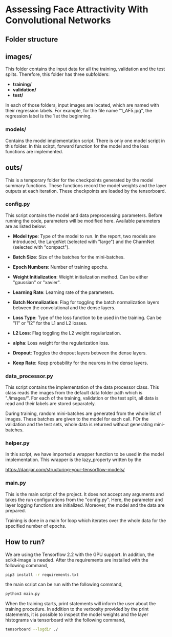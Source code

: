 # Assessing Face Attractivity With Convolutional Networks



## Folder structure

## images/

This folder contains the input data for all the training, validation and the test splits. Therefore,
this folder has three subfolders:

- **training/**
- **validation/**
- **test/**

In each of those folders, input images are located, which are named with their regression
labels. For example, for the file name "1_AF5.jpg", the regression label is the 1 at the beginning.


### models/

Contains the model implementation script. There is only one model script in this folder. In this scirpt,
forward function for the model and the loss functions are implemented.


## outs/

This is a temporary folder for the checkpoints generated by the model summary functions. These functions
record the model weights and the layer outputs at each iteration. These checkpoints are loaded
by the tensorboard.


### config.py
This script contains the model and data preprocessing parameters. Before running the code, 
parameters will be modified here. Available parameters are as listed below:

- **Model type**: Type of the model to run. In the report, two models are introduced, the
              LargeNet (selected with "large") and the CharmNet (selected with "compact").
              
- **Batch Size**: Size of the batches for the mini-batches.
- **Epoch Numbers**: Number of training epochs.
- **Weight Initialization**: Weight initialization method. Can be either "gaussian" or "xavier".
- **Learning Rate**: Learning rate of the parameters.
- **Batch Normalization**: Flag for toggling the batch normalization layers between the convolutional
                           and the dense layers.
- **Loss Type**: Type of the loss function to be used in the training. Can be "l1" or "l2" for the
                 L1 and L2 losses.
- **L2 Loss**: Flag toggling the L2 weight regularization.
- **alpha**: Loss weight for the regularization loss.
- **Dropout**: Toggles the dropout layers between the dense layers.
- **Keep Rate**: Keep probability for the neurons in the dense layers.                           
         



### data_processor.py

This script contains the implementation of the data processor class. This class reads the images
from the default data folder path which is "./images/". For each of the training, validation or the
test split, all data is read and their labels are stored separately. 

During training, random mini-batches are generated from the whole list of images. These batches are
given to the model for each call. FOr the validation and the test sets, whole data is returned 
without generating mini-batches.



### helper.py

In this script, we have imported a wrapper function to be used in the model implementation. This
wrapper is the lazy_property written by the

https://danijar.com/structuring-your-tensorflow-models/


### main.py

This is the main script of the project. It does not accept any arguments and takes the run
configurations from the "config.py". Here, the parameter and layer logging functions are initialized.
Moreover, the model and the data are prepared.

Training is done in a main for loop which iterates over the whole data for the specified number of
epochs. 

## How to run?

We are using the Tensorflow 2.2 with the GPU support. In addition, the scikit-image is needed. After
the requirements are installed with the following command,


```bash
pip3 install -r requirements.txt
```

the main script can be run with the following command,

```bash
python3 main.py
```


When the training starts, print statements will inform the user about the training procedure. In addition
to the verbosity provided by the print statements, it is possible to inspect the model weights and
the layer histograms via tensorboard with the following command,

```bash
tensorboard --logdir ./
```